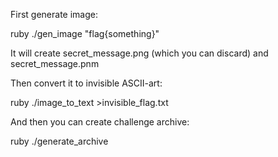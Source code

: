First generate image:

  ruby ./gen_image "flag{something}"

It will create secret_message.png (which you can discard) and secret_message.pnm

Then convert it to invisible ASCII-art:

  ruby ./image_to_text >invisible_flag.txt

And then you can create challenge archive:

  ruby ./generate_archive
